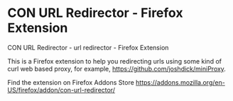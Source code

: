 # CON URL Redirector - Firefox Extension
CON URL Redirector - url redirector - Firefox Extension

This is a Firefox extension to help you redirecting urls using some kind of curl web based proxy, for example, https://github.com/joshdick/miniProxy.

Find the extension on Firefox Addons Store https://addons.mozilla.org/en-US/firefox/addon/con-url-redirector/
